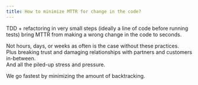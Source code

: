 ```yaml
---
title: How to minimize MTTR for change in the code?
---
```


TDD + refactoring in very small steps (ideally a line of code before running tests) bring MTTR from making a wrong change in the code to seconds.  

Not hours, days, or weeks as often is the case without these practices.  
Plus breaking trust and damaging relationships with partners and customers in-between.  
And all the piled-up stress and pressure.  

We go fastest by minimizing the amount of backtracking.

